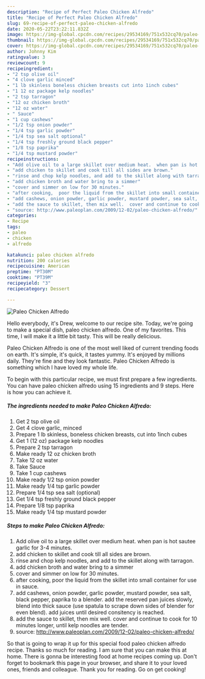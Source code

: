 ```yaml
---
description: "Recipe of Perfect Paleo Chicken Alfredo"
title: "Recipe of Perfect Paleo Chicken Alfredo"
slug: 69-recipe-of-perfect-paleo-chicken-alfredo
date: 2020-05-22T23:22:11.832Z
image: https://img-global.cpcdn.com/recipes/29534169/751x532cq70/paleo-chicken-alfredo-recipe-main-photo.jpg
thumbnail: https://img-global.cpcdn.com/recipes/29534169/751x532cq70/paleo-chicken-alfredo-recipe-main-photo.jpg
cover: https://img-global.cpcdn.com/recipes/29534169/751x532cq70/paleo-chicken-alfredo-recipe-main-photo.jpg
author: Johnny Kim
ratingvalue: 3
reviewcount: 9
recipeingredient:
- "2 tsp olive oil"
- "4 clove garlic minced"
- "1 lb skinless boneless chicken breasts cut into 1inch cubes"
- "1 12 oz package kelp noodles"
- "2 tsp tarragon"
- "12 oz chicken broth"
- "12 oz water"
- " Sauce"
- "1 cup cashews"
- "1/2 tsp onion powder"
- "1/4 tsp garlic powder"
- "1/4 tsp sea salt optional"
- "1/4 tsp freshly ground black pepper"
- "1/8 tsp paprika"
- "1/4 tsp mustard powder"
recipeinstructions:
- "Add olive oil to a large skillet over medium heat.  when pan is hot sautee garlic for 3-4 minutes."
- "add chicken to skillet and cook till all sides are brown."
- "rinse and chop kelp noodles, and add to the skillet along with tarragon."
- "add chicken broth and water bring to a simmer"
- "cover and simmer on low for 30 minutes."
- "after cooking,  poor the liquid from the skillet into small container for use in sauce."
- "add cashews, onion powder, garlic powder, mustard powder, sea salt, black pepper, paprika to a blender.  add the reserved pan juices slowly, blend into thick sauce (use spatula to scrape down sides of blender for even blend). add juices until desired consitency is reached."
- "add the sauce to skillet, then mix well.  cover and continue to cook for 10 minutes longer, until kelp noodles are tender."
- "source: http://www.paleoplan.com/2009/12-02/paleo-chicken-alfredo/"
categories:
- Recipe
tags:
- paleo
- chicken
- alfredo

katakunci: paleo chicken alfredo 
nutrition: 200 calories
recipecuisine: American
preptime: "PT30M"
cooktime: "PT39M"
recipeyield: "3"
recipecategory: Dessert

---
```



![Paleo Chicken Alfredo](https://img-global.cpcdn.com/recipes/29534169/751x532cq70/paleo-chicken-alfredo-recipe-main-photo.jpg)

Hello everybody, it's Drew, welcome to our recipe site. Today, we're going to make a special dish, paleo chicken alfredo. One of my favorites. This time, I will make it a little bit tasty. This will be really delicious.

Paleo Chicken Alfredo is one of the most well liked of current trending foods on earth. It's simple, it's quick, it tastes yummy. It's enjoyed by millions daily. They're fine and they look fantastic. Paleo Chicken Alfredo is something which I have loved my whole life.




To begin with this particular recipe, we must first prepare a few ingredients. You can have paleo chicken alfredo using 15 ingredients and 9 steps. Here is how you can achieve it.

##### The ingredients needed to make Paleo Chicken Alfredo:

1. Get 2 tsp olive oil
1. Get 4 clove garlic, minced
1. Prepare 1 lb skinless, boneless chicken breasts, cut into 1inch cubes
1. Get 1 (12 oz) package kelp noodles
1. Prepare 2 tsp tarragon
1. Make ready 12 oz chicken broth
1. Take 12 oz water
1. Take  Sauce
1. Take 1 cup cashews
1. Make ready 1/2 tsp onion powder
1. Make ready 1/4 tsp garlic powder
1. Prepare 1/4 tsp sea salt (optional)
1. Get 1/4 tsp freshly ground black pepper
1. Prepare 1/8 tsp paprika
1. Make ready 1/4 tsp mustard powder




##### Steps to make Paleo Chicken Alfredo:

1. Add olive oil to a large skillet over medium heat.  when pan is hot sautee garlic for 3-4 minutes.
1. add chicken to skillet and cook till all sides are brown.
1. rinse and chop kelp noodles, and add to the skillet along with tarragon.
1. add chicken broth and water bring to a simmer
1. cover and simmer on low for 30 minutes.
1. after cooking,  poor the liquid from the skillet into small container for use in sauce.
1. add cashews, onion powder, garlic powder, mustard powder, sea salt, black pepper, paprika to a blender.  add the reserved pan juices slowly, blend into thick sauce (use spatula to scrape down sides of blender for even blend). add juices until desired consitency is reached.
1. add the sauce to skillet, then mix well.  cover and continue to cook for 10 minutes longer, until kelp noodles are tender.
1. source: http://www.paleoplan.com/2009/12-02/paleo-chicken-alfredo/




So that is going to wrap it up for this special food paleo chicken alfredo recipe. Thanks so much for reading. I am sure that you can make this at home. There is gonna be interesting food at home recipes coming up. Don't forget to bookmark this page in your browser, and share it to your loved ones, friends and colleague. Thank you for reading. Go on get cooking!
